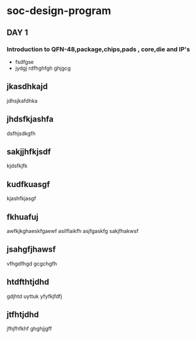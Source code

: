 # soc-design-program
## DAY 1 
### Introduction to QFN-48,package,chips,pads , core,die and IP's
* fsdfgse
* jydgj
  rdfhghfgh
  ghjgcg
## jkasdhkajd
jdhsjkafdhka
## jhdsfkjashfa
dsfhjsdkgfh
## sakjjhfkjsdf
kjdsfkjfk
## kudfkuasgf
kjashfkjasgf
## fkhuafuj
awfkjkghaeskfgaewf
asilflaikfh
asjfgaskfg
sakjfhakwsf
## jsahgfjhawsf
vfhgdfhgd
gcgchgfh
## htdfthtjdhd
gdjhtd
uyttuk
yfyfkjfdfj
## jtfhtjdhd
jfhjfhfkhf
ghghjjgff

